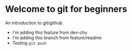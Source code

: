 # Welcome to git for beginners
An introduction to git/github
 - I'm adding this feature from dev-chu
 - I'm adding this branch from feature/readme
 - Testing `git push`